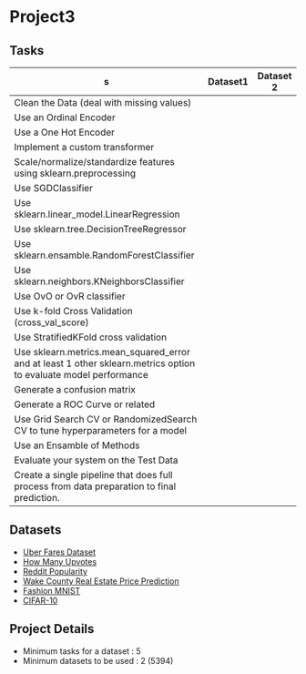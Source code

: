 # Project3

## Tasks 

| s   | Dataset1 | Dataset 2 |
|-----|------|------|
| Clean the Data (deal with missing values) | | |
| Use an Ordinal Encoder | | |
| Use a One Hot Encoder | | |
| Implement a custom transformer | | |
| Scale/normalize/standardize features using sklearn.preprocessing | | |
| Use SGDClassifier | | |
| Use sklearn.linear_model.LinearRegression | | |
| Use sklearn.tree.DecisionTreeRegressor | | |
| Use sklearn.ensamble.RandomForestClassifier | | |
| Use sklearn.neighbors.KNeighborsClassifier | | |
| Use OvO or OvR classifier | | |
| Use k-fold Cross Validation (cross_val_score) | | |
| Use StratifiedKFold cross validation | | |
| Use sklearn.metrics.mean_squared_error and at least 1 other sklearn.metrics option to evaluate model performance | | |
| Generate a confusion matrix | | |
| Generate a ROC Curve or related | | |
| Use Grid Search CV or RandomizedSearch CV to tune hyperparameters for a model | | |
| Use an Ensamble of Methods | | |
| Evaluate your system on the Test Data | | |
| Create a single pipeline that does full process from data preparation to final prediction. | | |


## Datasets
  - [Uber Fares Dataset](https://www.kaggle.com/datasets/yasserh/uber-fares-dataset)
  - [How Many Upvotes](https://www.kaggle.com/datasets/umairnsr87/predict-the-number-of-upvotes-a-post-will-get)
  - [Reddit Popularity](https://www.kaggle.com/datasets/kashyapgohil/predicting-reddit-post-popularity-through-comments)
  - [Wake County Real Estate Price Prediction](https://www.kaggle.com/datasets/nkanda/wake-county-housing-nc?select=WakeCountyHousing.csv)
  - [Fashion MNIST](https://github.com/zalandoresearch/fashion-mnist)
  - [CIFAR-10](http://www.cs.toronto.edu/~kriz/cifar.html)


## Project Details
  - Minimum tasks for a dataset : 5
  - Minimum datasets to be used : 2 (5394)

